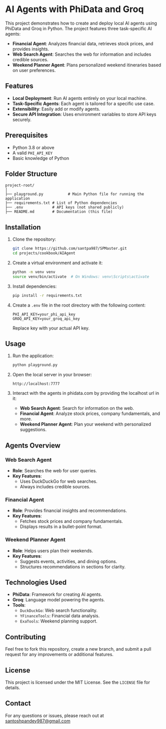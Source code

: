 # AI Agents with PhiData and Groq

This project demonstrates how to create and deploy local AI agents using PhiData and Groq in Python. The project features three task-specific AI agents:

- **Financial Agent**: Analyzes financial data, retrieves stock prices, and provides insights.
- **Web Search Agent**: Searches the web for information and includes credible sources.
- **Weekend Planner Agent**: Plans personalized weekend itineraries based on user preferences.

## Features

- **Local Deployment**: Run AI agents entirely on your local machine.
- **Task-Specific Agents**: Each agent is tailored for a specific use case.
- **Extensibility**: Easily add or modify agents.
- **Secure API Integration**: Uses environment variables to store API keys securely.

## Prerequisites

- Python 3.8 or above
- A valid `PHI_API_KEY`
- Basic knowledge of Python

## Folder Structure

```
project-root/
│
├── playground.py           # Main Python file for running the application
├── requirements.txt # List of Python dependencies
├── .env             # API keys (not shared publicly)
├── README.md        # Documentation (this file)
```

## Installation

1. Clone the repository:
   ```bash
   git clone https://github.com/santpa987/SPMaster.git
   cd projects/cookbook/AIAgent
   ```

2. Create a virtual environment and activate it:
   ```bash
   python -m venv venv
   source venv/bin/activate  # On Windows: venv\Scripts\activate
   ```

3. Install dependencies:
   ```bash
   pip install -r requirements.txt
   ```

4. Create a `.env` file in the root directory with the following content:
   ```env
   PHI_API_KEY=your_phi_api_key
   GROQ_API_KEY=your_groq_api_key
   ```
   Replace key with your actual API key.

## Usage

1. Run the application:
   ```bash
   python playground.py
   ```

2. Open the local server in your browser:
   ```
   http://localhost:7777
   ```

3. Interact with the agents in phidata.com by providing the localhost url in it:
   - **Web Search Agent**: Search for information on the web.
   - **Financial Agent**: Analyze stock prices, company fundamentals, and more.
   - **Weekend Planner Agent**: Plan your weekend with personalized suggestions.

## Agents Overview

### Web Search Agent
- **Role**: Searches the web for user queries.
- **Key Features**:
  - Uses DuckDuckGo for web searches.
  - Always includes credible sources.

### Financial Agent
- **Role**: Provides financial insights and recommendations.
- **Key Features**:
  - Fetches stock prices and company fundamentals.
  - Displays results in a bullet-point format.

### Weekend Planner Agent
- **Role**: Helps users plan their weekends.
- **Key Features**:
  - Suggests events, activities, and dining options.
  - Structures recommendations in sections for clarity.

## Technologies Used

- **PhiData**: Framework for creating AI agents.
- **Groq**: Language model powering the agents.
- **Tools**:
  - `DuckDuckGo`: Web search functionality.
  - `YFinanceTools`: Financial data analysis.
  - `ExaTools`: Weekend planning support.

## Contributing

Feel free to fork this repository, create a new branch, and submit a pull request for any improvements or additional features.

## License

This project is licensed under the MIT License. See the `LICENSE` file for details.

## Contact

For any questions or issues, please reach out at santoshpandey987@gmail.com
